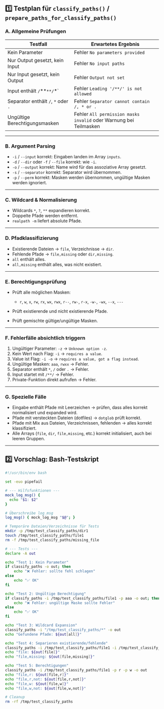 ## 1️⃣ Testplan für `classify_paths()` / `prepare_paths_for_classify_paths()`

### **A. Allgemeine Prüfungen**

| Testfall                            | Erwartetes Ergebnis                                               |
| ----------------------------------- | ----------------------------------------------------------------- |
| Kein Parameter                      | Fehler `No parameters provided`                                   |
| Nur Output gesetzt, kein Input      | Fehler `No input paths`                                           |
| Nur Input gesetzt, kein Output      | Fehler `Output not set`                                           |
| Input enthält `/`\*\*`**/`\*\`      | Fehler `Leading '/**/' is not allowed`                            |
| Separator enthält `/`, `*` oder `.` | Fehler `Separator cannot contain /, * or .`                       |
| Ungültige Berechtigungsmasken       | Fehler `All permission masks invalid` oder Warnung bei Teilmasken |

---

### **B. Argument Parsing**

* `-i` / `--input` korrekt: Eingaben landen im Array `inputs`.
* `-d` / `--dir` oder `-f` / `--file` korrekt: wie `-i`.
* `-o` / `--output` korrekt: Name wird für das assoziative Array gesetzt.
* `-s` / `--separator` korrekt: Separator wird übernommen.
* `-p` / `--perm` korrekt: Masken werden übernommen, ungültige Masken werden ignoriert.

---

### **C. Wildcard & Normalisierung**

* Wildcards `*`, `?`, `**` expandieren korrekt.
* Doppelte Pfade werden entfernt.
* `realpath -m` liefert absolute Pfade.

---

### **D. Pfadklassifizierung**

* Existierende Dateien → `file`, Verzeichnisse → `dir`.
* Fehlende Pfade → `file,missing` oder `dir,missing`.
* `all` enthält alles.
* `all,missing` enthält alles, was nicht existiert.

---

### **E. Berechtigungsprüfung**

* Prüft alle möglichen Masken:

  * `r`, `w`, `x`, `rw`, `rx`, `wx`, `rwx`, `r--`, `rw-`, `r-x`, `-w-`, `-wx`, `--x`, `---`
* Prüft existierende und nicht existierende Pfade.
* Prüft gemischte gültige/ungültige Masken.

---

### **F. Fehlerfälle absichtlich triggern**

1. Ungültiger Parameter: `-z` → `Unknown option -z`.
2. Kein Wert nach Flag: `-i` → `requires a value`.
3. Value ist Flag: `-i -o` → `requires a value, got a flag instead`.
4. Ungültige Masken: `aaa`, `rwxx` → Fehler.
5. Separator enthält `*`, `/` oder `.` → Fehler.
6. Input startet mit `/**/` → Fehler.
7. Private-Funktion direkt aufrufen → Fehler.

---

### **G. Spezielle Fälle**

* Eingabe enthält Pfade mit Leerzeichen → prüfen, dass alles korrekt normalisiert und expanded wird.
* Pfade mit versteckten Dateien (dotfiles) → `dotglob` prüft korrekt.
* Pfade mit Mix aus Dateien, Verzeichnissen, fehlenden → alles korrekt klassifiziert.
* Alle Arrays (`file`, `dir`, `file,missing`, etc.) korrekt initialisiert, auch bei leeren Gruppen.

---

## 2️⃣ Vorschlag: Bash-Testskript

```bash
#!/usr/bin/env bash

set -euo pipefail

# --- Hilfsfunktionen ---
mock_log_msg() {
  echo "$1: $2"
}

# Überschreibe log_msg
log_msg() { mock_log_msg "$@"; }

# Temporäre Dateien/Verzeichnisse für Tests
mkdir -p /tmp/test_classify_paths/dir1
touch /tmp/test_classify_paths/file1
rm -f /tmp/test_classify_paths/missing_file

# --- Tests ---
declare -A out

echo "Test 1: Kein Parameter"
if classify_paths -o out; then
    echo "❌ Fehler: sollte fehl schlagen"
else
    echo "✅ OK"
fi

echo "Test 2: Ungültige Berechtigung"
if classify_paths -i /tmp/test_classify_paths/file1 -p aaa -o out; then
    echo "❌ Fehler: ungültige Maske sollte Fehler"
else
    echo "✅ OK"
fi

echo "Test 3: Wildcard Expansion"
classify_paths -i "/tmp/test_classify_paths/*" -o out
echo "Gefundene Pfade: ${out[all]}"

echo "Test 4: Separieren existierende/fehlende"
classify_paths -i /tmp/test_classify_paths/file1 -i /tmp/test_classify_paths/missing_file -o out
echo "file: ${out[file]}"
echo "file,missing: ${out[file,missing]}"

echo "Test 5: Berechtigungen"
classify_paths -i /tmp/test_classify_paths/file1 -p r -p w -o out
echo "file,r: ${out[file,r]}"
echo "file,r,not: ${out[file,r,not]}"
echo "file,w: ${out[file,w]}"
echo "file,w,not: ${out[file,w,not]}"

# Cleanup
rm -rf /tmp/test_classify_paths
```
